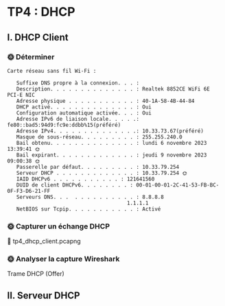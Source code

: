 # TP4 : DHCP

## I. DHCP Client

### 🌞 Déterminer

```
Carte réseau sans fil Wi-Fi :

   Suffixe DNS propre à la connexion. . . :
   Description. . . . . . . . . . . . . . : Realtek 8852CE WiFi 6E PCI-E NIC
   Adresse physique . . . . . . . . . . . : 40-1A-58-4B-44-84
   DHCP activé. . . . . . . . . . . . . . : Oui
   Configuration automatique activée. . . : Oui
   Adresse IPv6 de liaison locale. . . . .: fe80::bad5:94d9:fc9e:ddbb%15(préféré)
   Adresse IPv4. . . . . . . . . . . . . .: 10.33.73.67(préféré)
   Masque de sous-réseau. . . . . . . . . : 255.255.240.0
   Bail obtenu. . . . . . . . . . . . . . : lundi 6 novembre 2023 13:39:41 🌞
   Bail expirant. . . . . . . . . . . . . : jeudi 9 novembre 2023 09:00:38 🌞
   Passerelle par défaut. . . . . . . . . : 10.33.79.254
   Serveur DHCP . . . . . . . . . . . . . : 10.33.79.254 🌞
   IAID DHCPv6 . . . . . . . . . . . : 121641560
   DUID de client DHCPv6. . . . . . . . : 00-01-00-01-2C-41-53-FB-BC-0F-F3-D6-21-FF
   Serveurs DNS. . .  . . . . . . . . . . : 8.8.8.8
                                       1.1.1.1
   NetBIOS sur Tcpip. . . . . . . . . . . : Activé
```
### 🌞 Capturer un échange DHCP

🦈 tp4_dhcp_client.pcapng

### 🌞 Analyser la capture Wireshark

Trame DHCP (Offer)

## II. Serveur DHCP